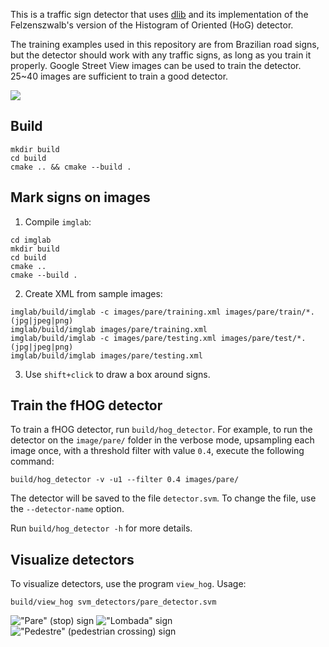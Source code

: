 This is a traffic sign detector that uses [dlib](http://dlib.net/) and its implementation of the Felzenszwalb's version of the Histogram of Oriented (HoG) detector.

The training examples used in this repository are from Brazilian road signs, but the detector should work with any traffic signs, as long as you train it properly. Google Street View images can be used to train the detector. 25~40 images are sufficient to train a good detector.

![](https://cloud.githubusercontent.com/assets/294960/7904020/7d216ae0-07c3-11e5-96fe-2b9d020fec4c.png)

## Build

```
mkdir build
cd build
cmake .. && cmake --build .
```

## Mark signs on images
1. Compile `imglab`:

```
cd imglab
mkdir build
cd build
cmake ..
cmake --build .
```

2. Create XML from sample images:

```
imglab/build/imglab -c images/pare/training.xml images/pare/train/*.(jpg|jpeg|png)
imglab/build/imglab images/pare/training.xml
imglab/build/imglab -c images/pare/testing.xml images/pare/test/*.(jpg|jpeg|png)
imglab/build/imglab images/pare/testing.xml
```

3. Use `shift+click` to draw a box around signs.

## Train the fHOG detector

To train a fHOG detector, run `build/hog_detector`. For example, to run the detector on the `image/pare/` folder in the verbose mode, upsampling each image once, with a threshold filter with value `0.4`, execute the following command: 

```
build/hog_detector -v -u1 --filter 0.4 images/pare/
```

The detector will be saved to the file `detector.svm`. To change the file, use the `--detector-name` option.

Run `build/hog_detector -h` for more details.

## Visualize detectors

To visualize detectors, use the program `view_hog`. Usage:

```
build/view_hog svm_detectors/pare_detector.svm
```

!["Pare" (stop) sign](https://cloud.githubusercontent.com/assets/294960/7903826/7c544010-07be-11e5-834d-feac37d4f7f1.png) !["Lombada" sign](https://cloud.githubusercontent.com/assets/294960/7903832/ea338d16-07be-11e5-9fb8-09f22c2d93a0.png)
!["Pedestre" (pedestrian crossing) sign](https://cloud.githubusercontent.com/assets/294960/7904028/e0007d2c-07c3-11e5-9c60-cbd12cadac47.png)
